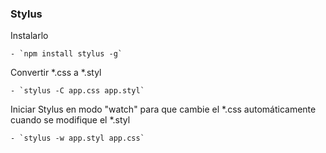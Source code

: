 ### Stylus

Instalarlo

	- `npm install stylus -g`

Convertir *.css a *.styl

	- `stylus -C app.css app.styl`

Iniciar Stylus en modo "watch" para que cambie el *.css automáticamente cuando se modifique el *.styl

	- `stylus -w app.styl app.css`

